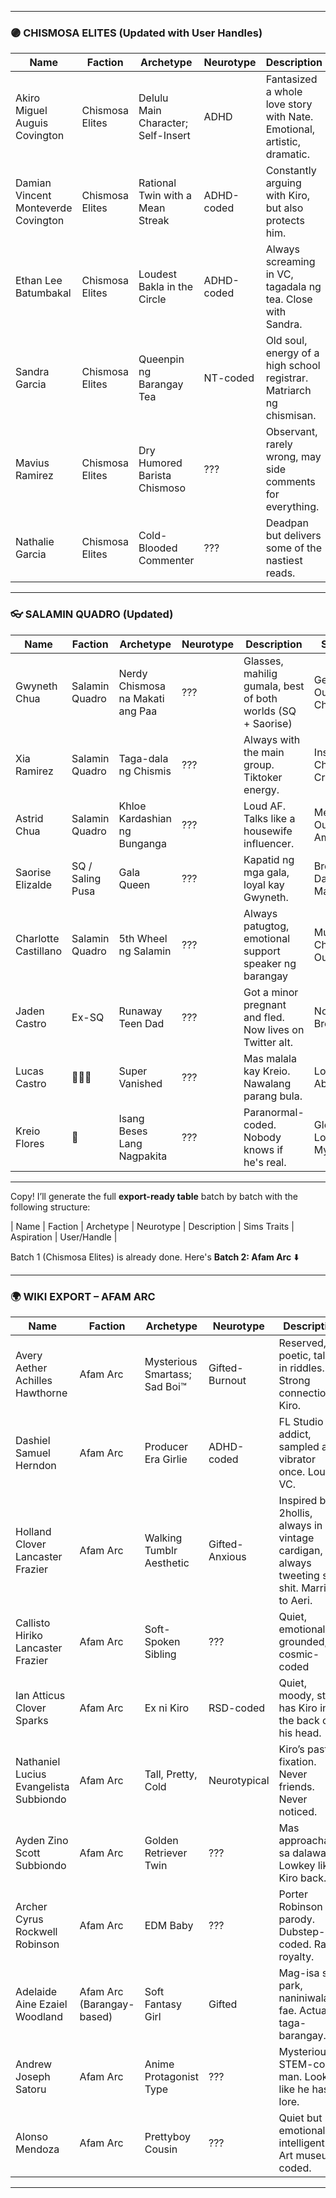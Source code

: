 
---

### 🟣 **CHISMOSA ELITES (Updated with User Handles)**

| Name                                | Faction         | Archetype                          | Neurotype  | Description                                                             | Sims Traits                         | Aspiration          | User/Handle                                     |
| ----------------------------------- | --------------- | ---------------------------------- | ---------- | ----------------------------------------------------------------------- | ----------------------------------- | ------------------- | ----------------------------------------------- |
| Akiro Miguel Auguis Covington       | Chismosa Elites | Delulu Main Character; Self-Insert | ADHD       | Fantasized a whole love story with Nate. Emotional, artistic, dramatic. | Over-Emotional, Music Lover, Clumsy | Musical Genius      | @cyberkiro / @kiro.m4a                          |
| Damian Vincent Monteverde Covington | Chismosa Elites | Rational Twin with a Mean Streak   | ADHD-coded | Constantly arguing with Kiro, but also protects him.                    | Genius, Outgoing, Hot-Headed        | Friend of the World | @centavovinnyyy / @dam / @heyimdam / @dexonic\_ |
| Ethan Lee Batumbakal                | Chismosa Elites | Loudest Bakla in the Circle        | ADHD-coded | Always screaming in VC, tagadala ng tea. Close with Sandra.             | Outgoing, Goofball, Cheerful        | Joke Star           | @catethan                                       |
| Sandra Garcia                       | Chismosa Elites | Queenpin ng Barangay Tea           | NT-coded   | Old soul, energy of a high school registrar. Matriarch ng chismisan.    | Insider, Neat, Perfectionist        | Leader of the Pack  | @maritessandra                                  |
| Mavius Ramirez                      | Chismosa Elites | Dry Humored Barista Chismoso       | ???        | Observant, rarely wrong, may side comments for everything.              | Snob, Genius, Slob                  | Fabulously Wealthy  | @mavmavmavius                                   |
| Nathalie Garcia                     | Chismosa Elites | Cold-Blooded Commenter             | ???        | Deadpan but delivers some of the nastiest reads.                        | Mean, Calm, Noncommittal            | Chief of Mischief   | @nathalyuhh                                     |

---

### 👓 **SALAMIN QUADRO (Updated)**

| Name                 | Faction          | Archetype                        | Neurotype | Description                                                 | Sims Traits                     | Aspiration              | User/Handle        |
| -------------------- | ---------------- | -------------------------------- | --------- | ----------------------------------------------------------- | ------------------------------- | ----------------------- | ------------------ |
| Gwyneth Chua         | Salamin Quadro   | Nerdy Chismosa na Makati ang Paa | ???       | Glasses, mahilig gumala, best of both worlds (SQ + Saorise) | Genius, Outgoing, Cheerful      | Academic                | @gwywiththetea     |
| Xia Ramirez          | Salamin Quadro   | Taga-dala ng Chismis             | ???       | Always with the main group. Tiktoker energy.                | Insider, Cheerful, Creative     | Social Butterfly        | @xiachika          |
| Astrid Chua          | Salamin Quadro   | Khloe Kardashian ng Bunganga     | ???       | Loud AF. Talks like a housewife influencer.                 | Mean, Outgoing, Ambitious       | World-Famous Celebrity  | @kweenastrid       |
| Saorise Elizalde     | SQ / Saling Pusa | Gala Queen                       | ???       | Kapatid ng mga gala, loyal kay Gwyneth.                     | Bro, Goofball, Dance Machine    | Party Animal            | @saorslayy         |
| Charlotte Castillano | Salamin Quadro   | 5th Wheel ng Salamin             | ???       | Always patugtog, emotional support speaker ng barangay      | Music Lover, Childish, Outgoing | Joke Star               | @charlotteskaraoke |
| Jaden Castro         | Ex-SQ            | Runaway Teen Dad                 | ???       | Got a minor pregnant and fled. Now lives on Twitter alt.    | Noncommittal, Bro, Slob         | Public Enemy            | @jadennotsorry     |
| Lucas Castro         | 👻👻👻           | Super Vanished                   | ???       | Mas malala kay Kreio. Nawalang parang bula.                 | Loner, Absent, Lazy             | Freelance Botanist      | @castrogonewild    |
| Kreio Flores         | 👻               | Isang Beses Lang Nagpakita       | ???       | Paranormal-coded. Nobody knows if he's real.                | Gloomy, Loner, Mysterious       | Paranormal Investigator | @kreighost         |

---

Copy! I’ll generate the full **export-ready table** batch by batch with the following structure:

\| Name | Faction | Archetype | Neurotype | Description | Sims Traits | Aspiration | User/Handle |

Batch 1 (Chismosa Elites) is already done. Here's **Batch 2: Afam Arc** ⬇️

---

### 🌍 **WIKI EXPORT – AFAM ARC**

| Name                                   | Faction                   | Archetype                     | Neurotype      | Description                                                                                   | Sims Traits                          | Aspiration             | User/Handle                           |
| -------------------------------------- | ------------------------- | ----------------------------- | -------------- | --------------------------------------------------------------------------------------------- | ------------------------------------ | ---------------------- | ------------------------------------- |
| Avery Aether Achilles Hawthorne        | Afam Arc                  | Mysterious Smartass; Sad Boi™ | Gifted-Burnout | Reserved, poetic, talks in riddles. Strong connection to Kiro.                                | Loner, Bookworm, Creative            | Renaissance Sim        | @nvraether                            |
| Dashiel Samuel Herndon                 | Afam Arc                  | Producer Era Girlie           | ADHD-coded     | FL Studio addict, sampled a vibrator once. Loud in VC.                                        | Music Lover, Perfectionist, Goofball | Musical Genius         | @dashii172                            |
| Holland Clover Lancaster Frazier       | Afam Arc                  | Walking Tumblr Aesthetic      | Gifted-Anxious | Inspired by 2hollis, always in a vintage cardigan, always tweeting sad shit. Married to Aeri. | Gloomy, Romantic, Art Lover          | Painter Extraordinaire | @twotwotwoleafclover                  |
| Callisto Hiriko Lancaster Frazier      | Afam Arc                  | Soft-Spoken Sibling           | ???            | Quiet, emotionally grounded, cosmic-coded                                                     | Good, Vegetarian, Calm               | Nature Enthusiast      | @rikofrazier                          |
| Ian Atticus Clover Sparks              | Afam Arc                  | Ex ni Kiro                    | RSD-coded      | Quiet, moody, still has Kiro in the back of his head.                                         | Gloomy, Music Lover, Genius          | Soulmate               | @sparklinglamppost / @comparedcruelty |
| Nathaniel Lucius Evangelista Subbiondo | Afam Arc                  | Tall, Pretty, Cold            | Neurotypical   | Kiro’s past fixation. Never friends. Never noticed.                                           | Snob, Self-Assured, Calm             | Serial Romantic        | @dinonuggies / @faglife222            |
| Ayden Zino Scott Subbiondo             | Afam Arc                  | Golden Retriever Twin         | ???            | Mas approachable sa dalawa. Lowkey likes Kiro back.                                           | Outgoing, Cheerful, Neat             | Friend of the World    | @9ydn.zno                             |
| Archer Cyrus Rockwell Robinson         | Afam Arc                  | EDM Baby                      | ???            | Porter Robinson parody. Dubstep-coded. Rave royalty.                                          | Music Lover, Outgoing, Dance Machine | Party Animal           | @archerdotwav                         |
| Adelaide Aine Ezaiel Woodland          | Afam Arc (Barangay-based) | Soft Fantasy Girl             | Gifted         | Mag-isa sa park, naniniwala sa fae. Actually taga-barangay.                                   | Creative, Gloomy, Loner              | Bestselling Author     | @eza1el                               |
| Andrew Joseph Satoru                   | Afam Arc                  | Anime Protagonist Type        | ???            | Mysterious STEM-coded man. Looks like he has lore.                                            | Geek, Genius, Stoic                  | Computer Whiz          | @andrewwsato                          |
| Alonso Mendoza                         | Afam Arc                  | Prettyboy Cousin              | ???            | Quiet but emotionally intelligent. Art museum-coded.                                          | Creative, Calm, Music Lover          | World-Famous Artist    | @alonsomgg                            |

---

